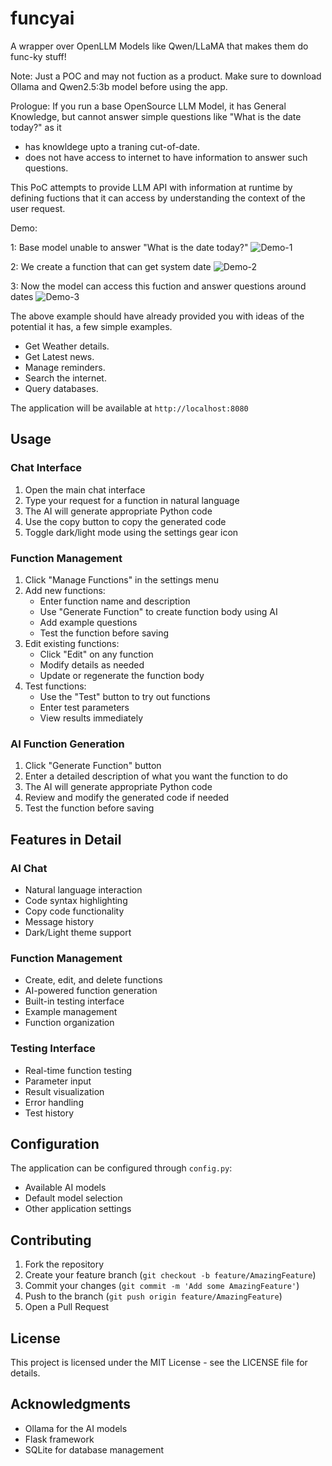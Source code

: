 # funcyai
A wrapper over OpenLLM Models like Qwen/LLaMA that makes them do func-ky stuff!

Note: Just a POC and may not fuction as a product. Make sure to download Ollama and Qwen2.5:3b model before using the app.

Prologue: If you run a base OpenSource LLM Model, it has General Knowledge, but cannot answer simple questions like "What is the date today?" as it 

 - has knowldege upto a traning cut-of-date.
 - does not have access to internet to have information to answer such questions.

This PoC attempts to provide LLM API with information at runtime by defining fuctions that it can access by understanding the context of the user request.

Demo:

1: Base model unable to answer "What is the date today?"
![Demo-1](https://github.com/user-attachments/assets/745558b3-f2b4-4e1b-8ce4-8287138a609b)

2: We create a function that can get system date
![Demo-2](https://github.com/user-attachments/assets/26136e97-7a4a-44a8-9fa3-d9566d6beade)

3: Now the model can access this fuction and answer questions around dates
![Demo-3](https://github.com/user-attachments/assets/7f1f82c5-fe6d-4db5-afd7-56259de19314)


The above example should have already provided you with ideas of the potential it has, a few simple examples.

 - Get Weather details.
 - Get Latest news.
 - Manage reminders.
 - Search the internet.
 - Query databases.



The application will be available at `http://localhost:8080`

## Usage

### Chat Interface

1. Open the main chat interface
2. Type your request for a function in natural language
3. The AI will generate appropriate Python code
4. Use the copy button to copy the generated code
5. Toggle dark/light mode using the settings gear icon

### Function Management

1. Click "Manage Functions" in the settings menu
2. Add new functions:
   - Enter function name and description
   - Use "Generate Function" to create function body using AI
   - Add example questions
   - Test the function before saving
3. Edit existing functions:
   - Click "Edit" on any function
   - Modify details as needed
   - Update or regenerate the function body
4. Test functions:
   - Use the "Test" button to try out functions
   - Enter test parameters
   - View results immediately

### AI Function Generation

1. Click "Generate Function" button
2. Enter a detailed description of what you want the function to do
3. The AI will generate appropriate Python code
4. Review and modify the generated code if needed
5. Test the function before saving

## Features in Detail

### AI Chat
- Natural language interaction
- Code syntax highlighting
- Copy code functionality
- Message history
- Dark/Light theme support

### Function Management
- Create, edit, and delete functions
- AI-powered function generation
- Built-in testing interface
- Example management
- Function organization

### Testing Interface
- Real-time function testing
- Parameter input
- Result visualization
- Error handling
- Test history

## Configuration

The application can be configured through `config.py`:
- Available AI models
- Default model selection
- Other application settings

## Contributing

1. Fork the repository
2. Create your feature branch (`git checkout -b feature/AmazingFeature`)
3. Commit your changes (`git commit -m 'Add some AmazingFeature'`)
4. Push to the branch (`git push origin feature/AmazingFeature`)
5. Open a Pull Request

## License

This project is licensed under the MIT License - see the LICENSE file for details.

## Acknowledgments

- Ollama for the AI models
- Flask framework
- SQLite for database management
